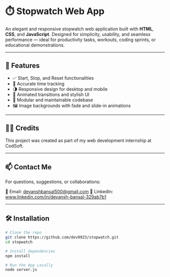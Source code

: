 # ⏱️ Stopwatch Web App

An elegant and responsive stopwatch web application built with **HTML**, **CSS**, and **JavaScript**. Designed for simplicity, usability, and seamless performance — ideal for productivity tasks, workouts, coding sprints, or educational demonstrations.

---

## 🚀 Features

- ✅ Start, Stop, and Reset functionalities
- 🎯 Accurate time tracking
- 🌗 Responsive design for desktop and mobile
- 🎨 Animated transitions and stylish UI
- 📁 Modular and maintainable codebase
- 🖼️ Image backgrounds with fade and slide-in animations

---

## 🙋‍♂️ Credits
This project was created as part of my web development internship at CodSoft.

---

## 📫 Contact Me
For questions, suggestions, or collaborations:

📧 Email: devanshbansal500@gmail.com
💼 LinkedIn: www.linkedin.com/in/devansh-bansal-329ab7b1

---

## 🛠️ Installation

```bash
# Clone the repo
git clone https://github.com/dev9923/stopwatch.git
cd stopwatch

# Install dependencies
npm install

# Run the App Locally
node server.js





